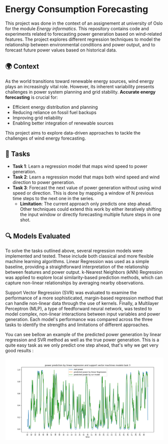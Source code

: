 # Energy Consumption Forecasting

This project was done in the context of an assignement at university of Oslo for the module *Energy informatics*. This repository contains code and experiments related to forecasting power generation based on wind-related features. The project explores different regression techniques to model the relationship between environmental conditions and power output, and to forecast future power values based on historical data.

## 🌍 Context

As the world transitions toward renewable energy sources, wind energy plays an increasingly vital role. However, its inherent variability presents challenges in power system planning and grid stability. **Accurate energy forecasting** is crucial for:

- Efficient energy distribution and planning  
- Reducing reliance on fossil fuel backups  
- Improving grid reliability  
- Enabling better integration of renewable sources  

This project aims to explore data-driven approaches to tackle the challenges of wind energy forecasting.

## 🧠 Tasks

- **Task 1**: Learn a regression model that maps wind speed to power generation.
- **Task 2**: Learn a regression model that maps both wind speed and wind direction to power generation.
- **Task 3**: Forecast the next value of power generation without using wind speed or direction. This is done by mapping a window of N previous time steps to the next one in the series.  
  - **Limitation**: The current approach only predicts one step ahead. Other techniques could extend this work by either iteratively shifting the input window or directly forecasting multiple future steps in one shot.
  

## 🔍 Models Evaluated

To solve the tasks outlined above, several regression models were implemented and tested. These include both classical and more flexible machine learning algorithms. Linear Regression was used as a simple baseline, providing a straightforward interpretation of the relationship between features and power output. k-Nearest Neighbors (kNN) Regression was applied to explore local similarity-based prediction methods, which can capture non-linear relationships by averaging nearby observations.

Support Vector Regression (SVR) was evaluated to examine the performance of a more sophisticated, margin-based regression method that can handle non-linear data through the use of kernels. Finally, a Multilayer Perceptron (MLP), a type of feedforward neural network, was tested to model complex, non-linear interactions between input variables and power generation. Each model's performance was compared across the three tasks to identify the strengths and limitations of different approaches.

You can see bellow an example of the predicted power generation by linear regression and SVR method as well as the true power generation. This is a quite easy task as we only predict one step ahead, that's why we get very good results :

![img](powerPredictionTask3SVRLR.PNG) 

